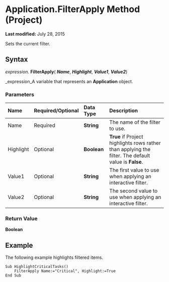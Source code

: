 
# Application.FilterApply Method (Project)

 **Last modified:** July 28, 2015

Sets the current filter.

## Syntax

 _expression_. **FilterApply**( **_Name_**,  **_Highlight_**,  **_Value1_**,  **_Value2_**)

 _expression_A variable that represents an  **Application** object.


### Parameters



|**Name**|**Required/Optional**|**Data Type**|**Description**|
|:-----|:-----|:-----|:-----|
|Name|Required| **String**|The name of the filter to use.|
|Highlight|Optional| **Boolean**| **True** if Project highlights rows rather than applying the filter. The default value is **False**.|
|Value1|Optional| **String**|The first value to use when applying an interactive filter.|
|Value2|Optional| **String**|The second value to use when applying an interactive filter.|

### Return Value

 **Boolean**


## Example

The following example highlights filtered items.


```
Sub HighlightCriticalTasks() 
    FilterApply Name:="Critical", Highlight:=True 
End Sub
```

